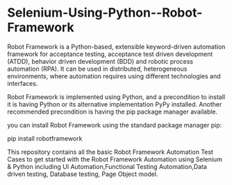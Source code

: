 # Selenium-Using-Python--Robot-Framework

Robot Framework is a Python-based, extensible keyword-driven automation framework for acceptance testing, acceptance test driven development (ATDD), behavior driven development (BDD) and robotic process automation (RPA). It can be used in distributed, heterogeneous environments, where automation requires using different technologies and interfaces.

Robot Framework is implemented using Python, and a precondition to install it is having Python or its alternative implementation PyPy installed. Another recommended precondition is having the pip package manager available.
 
 you can install Robot Framework using the standard package manager pip:

pip install robotframework

This repository contains all the basic Robot Framework Automation Test Cases to get started with the Robot Framework Automation using Selenium & Python including UI Automation,Functional Testing Automation,Data driven testing, Database testing, Page Object model.
